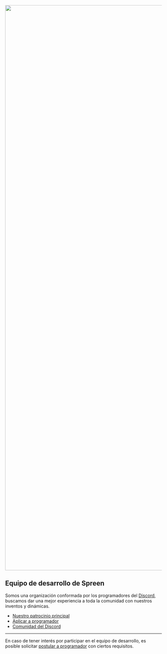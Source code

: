 <img src="https://github.com/SpreenTeam/SpreenTeam/raw/main/a_ce7573bec8ce60069525c65f50111a07.png" width="1810" heigh="630">

## Equipo de desarrollo de Spreen

Somos una organización conformada por los programadores del [Discord](https://discord.gg/spreen), buscamos dar una mejor experiencia a toda la comunidad con nuestros inventos y dinámicas.

* [Nuestro patrocinio principal](https://nekohosting.us/)
* [Aplicar a programador](https://discord.gg/47tzGeb9Yx)
* [Comunidad del Discord](https://discord.gg/spreen)

----

En caso de tener interés por participar en el equipo de desarrollo, es posible solicitar [postular a programador](https://discord.gg/47tzGeb9Yx) con ciertos requisitos.

